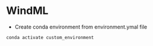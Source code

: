 # WindML

- Create conda environment from environment.ymal file

```
conda activate custom_environment
```
